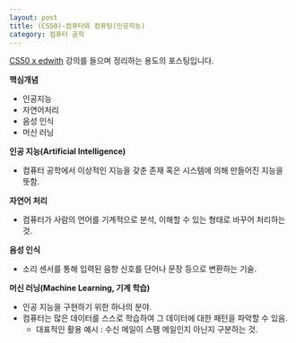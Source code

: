 ```yaml
---
layout: post
title: (CS50)-컴퓨터와 컴퓨팅(인공지능)
category: 컴퓨터 공학
---
```




[CS50 x edwith](https://www.edwith.org/cs50/) 강의를 들으며 정리하는 용도의 포스팅입니다.



**핵심개념**

- 인공지능
- 자연어처리
- 음성 인식
- 머신 러닝



**인공 지능(Artificial Intelligence)**

- 컴퓨터 공학에서 이상적인 지능을 갖춘 존재 혹은 시스템에 의해 만들어진 지능을 뜻함.

**자연어 처리**

- 컴퓨터가 사람의 언어를 기계적으로 분석, 이해할 수 있는 형태로 바꾸어 처리하는 것.

**음성 인식**

- 소리 센서를 통해 입력된 음향 신호를 단어나 문장 등으로 변환하는 기술.

**머신 러닝(Machine Learning, 기계 학습)**

- 인공 지능을 구현하기 위한 하나의 분야.
- 컴퓨터는 많은 데이터를 스스로 학습하여 그 데이터에 대한 패턴을 파악할 수 있음.
  - 대표적인 활용 예시 : 수신 메일이 스팸 메일인지 아닌지 구분하는 것.